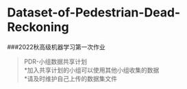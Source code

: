 # Dataset-of-Pedestrian-Dead-Reckoning
###2022秋高级机器学习第一次作业  
>PDR-小组数据共享计划  
*加入共享计划的小组可以使用其他小组收集的数据  
*请及时维护自己上传的数据集文件
